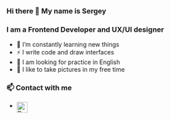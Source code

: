 ### Hi there 👋 My name is Sergey
### I am a Frontend Developer and UX/UI designer

- 🌱 I’m constantly learning new things
- ⚡ I write code and draw interfaces
- 🧐 I am looking for practice in English
- 📸 I like to take pictures in my free time

### 📫 Contact with me
- [<img align="left" alt="React" width="25px" src="https://cdn.worldvectorlogo.com/logos/linkedin-icon-2.svg" />][LinkedIn]




[LinkedIn]: linkedin.com/in/seem16


